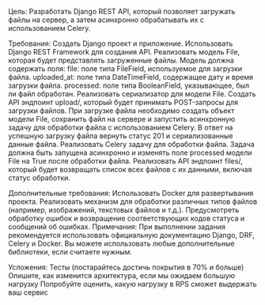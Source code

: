 Цель:
Разработать Django REST API, который позволяет загружать файлы на сервер, а затем асинхронно обрабатывать их с использованием Celery.

Требования:
Создать Django проект и приложение.
Использовать Django REST Framework для создания API.
Реализовать модель File, которая будет представлять загруженные файлы. Модель должна содержать поля:
file: поле типа FileField, используемое для загрузки файла.
uploaded_at: поле типа DateTimeField, содержащее дату и время загрузки файла.
processed: поле типа BooleanField, указывающее, был ли файл обработан.
Реализовать сериализатор для модели File.
Создать API эндпоинт upload/, который будет принимать POST-запросы для загрузки файлов. При загрузке файла необходимо создать объект модели File, сохранить файл на сервере и запустить асинхронную задачу для обработки файла с использованием Celery. В ответ на успешную загрузку файла вернуть статус 201 и сериализованные данные файла.
Реализовать Celery задачу для обработки файла. Задача должна быть запущена асинхронно и изменять поле processed модели File на True после обработки файла.
Реализовать API эндпоинт files/, который будет возвращать список всех файлов с их данными, включая статус обработки.

Дополнительные требования:
Использовать Docker для развертывания проекта.
Реализовать механизм для обработки различных типов файлов (например, изображений, текстовых файлов и т.д.).
Предусмотреть обработку ошибок и возвращение соответствующих кодов статуса и сообщений об ошибках.
Примечания:
При выполнении задания рекомендуется использовать официальную документацию Django, DRF, Celery и Docker.
Вы можете использовать любые дополнительные библиотеки, если считаете нужным.

Усложения:
Тесты (постарайтесь достичь покрытия в 70% и больше)
Опишите, как изменится архитектура, если мы ожидаем большую нагрузку
Попробуйте оценить, какую нагрузку в RPS сможет выдержать ваш сервис
